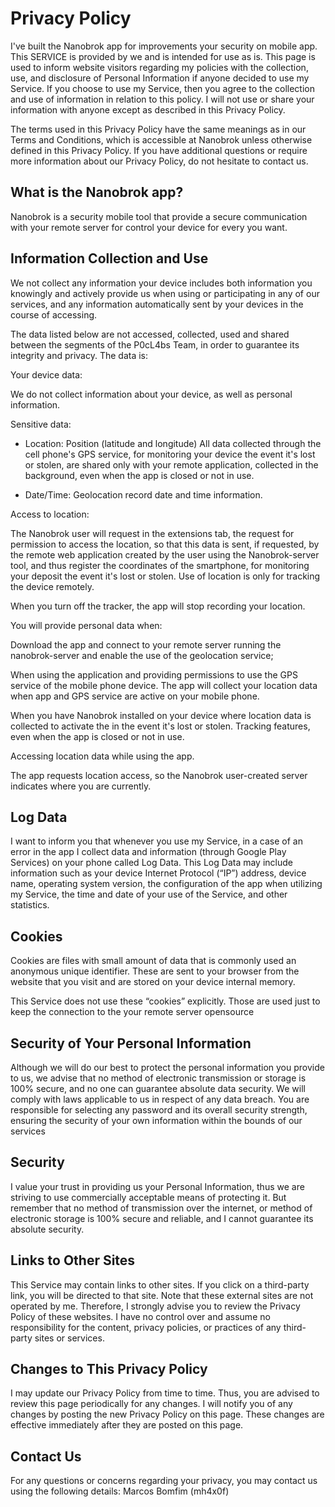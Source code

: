 # Privacy Policy

I've built the Nanobrok app for improvements your security on mobile app. This SERVICE is provided by we and is intended for use as is. This page is used to inform website visitors regarding my policies with the collection, use, and disclosure of Personal Information
if anyone decided to use my Service. If you choose to use my Service, then you agree to the collection and use of information in relation to this policy. I will not use or share your information with anyone except as described
in this Privacy Policy.

The terms used in this Privacy Policy have the same meanings as in our Terms and Conditions, which is accessible at Nanobrok unless otherwise defined in this Privacy Policy.
If you have additional questions or require more information about our Privacy Policy, do not hesitate to contact us.

## What is the Nanobrok app?

Nanobrok is a security mobile tool that provide a secure communication with your remote server for control your device for every you want.

## Information Collection and Use

We not collect any information your device includes both information you knowingly and actively provide us when using or participating in any of our services, and any information automatically sent by your devices in the course of accessing.

The data listed below are not accessed, collected, used and shared between the segments of the P0cL4bs Team, in order to guarantee its integrity and privacy. The data is:

Your device data: 

We do not collect information about your device, as well as personal information.

Sensitive data:

 - Location: Position (latitude and longitude) All data collected through the cell phone's GPS service, for monitoring your device the event it's lost or stolen, are shared only with your remote application, collected in the background, even when the app is closed or not in use.

- Date/Time: Geolocation record date and time information.


Access to location:

The Nanobrok user will request in the extensions tab, the request for permission to access the location, so that this data is sent, if requested, by the remote web application created by the user using the Nanobrok-server tool, and thus register the coordinates of the smartphone, for monitoring your deposit the event it's lost or stolen. Use of location is only for tracking the device remotely.

When you turn off the tracker, the app will stop recording your location.

You will provide personal data when:

Download the app and connect to your remote server running the nanobrok-server and enable the use of the geolocation service;

When using the application and providing permissions to use the GPS service of the mobile phone device. The app will collect your location data when app and GPS service are active on your mobile phone.

When you have Nanobrok installed on your device where location data is collected to activate the in the event it's lost or stolen. Tracking features, even when the app is closed or not in use.

Accessing location data while using the app.

The app requests location access, so the Nanobrok user-created server indicates where you are currently.

## Log Data

I want to inform you that whenever you use my Service, in a case of an error in the app I collect data and information (through Google Play Services) on your phone called Log Data. This Log Data may include information such as your device Internet Protocol (“IP”) address, device name, operating system version, the configuration of the app when utilizing my Service, the time and date of your use of the Service, and other statistics.

## Cookies

Cookies are files with small amount of data that is commonly used an anonymous unique identifier. These are sent to your browser from the website that you visit and are stored on your device internal memory.

This Service does not use these “cookies” explicitly. Those are used just to keep the connection to the your remote server opensource

## Security of Your Personal Information

Although we will do our best to protect the personal information you provide to us, we advise that no method of electronic transmission or storage is 100% secure, and no one can guarantee absolute data security. We will comply with laws applicable to
us in respect of any data breach.
You are responsible for selecting any password and its overall security strength, ensuring the security of your own information within the bounds of our services 

## Security

I value your trust in providing us your Personal Information, thus we are striving to use commercially acceptable means of protecting it. But remember that no method of transmission over the internet, or method of electronic storage is 100% secure and reliable, and I cannot guarantee its absolute security.

## Links to Other Sites

This Service may contain links to other sites. If you click on a third-party link, you will be directed to that site. Note that these external sites are not operated by me. Therefore, I strongly advise you to review the Privacy Policy of these websites. I have no control over and assume no responsibility for the content, privacy policies, or practices of any third-party sites or services.

## Changes to This Privacy Policy

I may update our Privacy Policy from time to time. Thus, you are advised to review this page periodically for any changes. I will notify you of any changes by posting the new Privacy Policy on this page. These changes are effective immediately after they are posted on this page.

## Contact Us

For any questions or concerns regarding your privacy, you may contact us using the following details:
Marcos Bomfim (mh4x0f)


